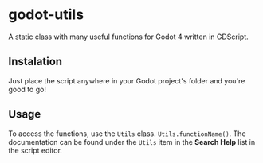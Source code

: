 # godot-utils
A static class with many useful functions for Godot 4 written in GDScript.
## Instalation
Just place the script anywhere in your Godot project's folder and you're good to go!
## Usage
To access the functions, use the `Utils` class. `Utils.functionName()`.
The documentation can be found under the `Utils` item in the **Search Help** list in the script editor.

